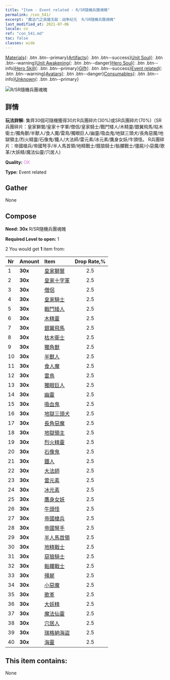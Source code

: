 ```yaml
---
title: "Item - Event related - R/SR隨機兵團魂魄"
permalink: /con_541/
excerpt: "魔法门之英雄无敌：战争纪元  R/SR隨機兵團魂魄"
last_modified_at: 2021-07-06
locale: cn
ref: "con_541.md"
toc: false
classes: wide
---
```

 [Materials](/ItemsCN/){: .btn .btn--primary}[Artifacts](/ItemsCN/Artifacts/){: .btn .btn--success}[Unit Soul](/ItemsCN/UnitSoul/){: .btn .btn--warning}[Unit Awakening](/ItemsCN/UnitAwakening/){: .btn .btn--danger}[Hero Soul](/ItemsCN/HeroSoul/){: .btn .btn--info}[Hero Skill](/ItemsCN/HeroSkill/){: .btn .btn--primary}[Gift](/ItemsCN/Gift/){: .btn .btn--success}[Event related](/ItemsCN/Events/){: .btn .btn--warning}[Avatars](/ItemsCN/Avatars/){: .btn .btn--danger}[Consumables](/ItemsCN/Consumables/){: .btn .btn--info}[Unknown](/ItemsCN/Unknown/){: .btn .btn--primary}

 ![R/SR隨機兵團魂魄](/images/t/i_10027.png)

## 詳情
 **玩法詳解:** 集齊30個可隨機獲得30片R兵團碎片(30%)或SR兵團碎片(70%)（SR兵團碎片：皇家獅鷲/皇家十字軍/僧侶/皇家騎士/戰鬥矮人/木精靈/銀翼飛馬/枯木衛士/獨角獸/半獸人/食人魔/雷鳥/獨眼巨人/幽靈/吸血鬼/地獄三頭犬/長角惡魔/地獄領主/烈火精靈/石像鬼/鐵人/大法師/雷元素/冰元素/鷹身女妖/牛頭怪。 R兵團碎片：帝國槍兵/帝國弩手/半人馬首領/地精戰士/餓狼騎士/骷髏戰士/僵屍/小惡魔/歌革/大妖精/魔法仙靈/穴居人)

 **Quality:** <span style="color: #DA70D6">OK</span>

 **Type:** Event related

## Gather

  None

## Compose

 **Need: 30x** R/SR隨機兵團魂魄

 **Required Level to open:** 1

 2 You would get **1** item  from:

  | Nr | Amount |     Item    | Drop Rate,% |
  |:---|:-------|:------------|:---------:|
  | 1 |  **30x** | [皇家獅鷲](/cn/Items/unt_192/) | 2.5 | 
  | 2 |  **30x** | [皇家十字軍](/cn/Items/unt_193/) | 2.5 | 
  | 3 |  **30x** | [僧侶](/cn/Items/unt_194/) | 2.5 | 
  | 4 |  **30x** | [皇家騎士](/cn/Items/unt_195/) | 2.5 | 
  | 5 |  **30x** | [戰鬥矮人](/cn/Items/unt_200/) | 2.5 | 
  | 6 |  **30x** | [木精靈](/cn/Items/unt_201/) | 2.5 | 
  | 7 |  **30x** | [銀翼飛馬](/cn/Items/unt_202/) | 2.5 | 
  | 8 |  **30x** | [枯木衛士](/cn/Items/unt_203/) | 2.5 | 
  | 9 |  **30x** | [獨角獸](/cn/Items/unt_204/) | 2.5 | 
  | 10 |  **30x** | [半獸人](/cn/Items/unt_219/) | 2.5 | 
  | 11 |  **30x** | [食人魔](/cn/Items/unt_220/) | 2.5 | 
  | 12 |  **30x** | [雷鳥](/cn/Items/unt_221/) | 2.5 | 
  | 13 |  **30x** | [獨眼巨人](/cn/Items/unt_222/) | 2.5 | 
  | 14 |  **30x** | [幽靈](/cn/Items/unt_210/) | 2.5 | 
  | 15 |  **30x** | [吸血鬼](/cn/Items/unt_211/) | 2.5 | 
  | 16 |  **30x** | [地獄三頭犬](/cn/Items/unt_228/) | 2.5 | 
  | 17 |  **30x** | [長角惡魔](/cn/Items/unt_229/) | 2.5 | 
  | 18 |  **30x** | [地獄領主](/cn/Items/unt_230/) | 2.5 | 
  | 19 |  **30x** | [烈火精靈](/cn/Items/unt_231/) | 2.5 | 
  | 20 |  **30x** | [石像鬼](/cn/Items/unt_236/) | 2.5 | 
  | 21 |  **30x** | [鐵人](/cn/Items/unt_237/) | 2.5 | 
  | 22 |  **30x** | [大法師](/cn/Items/unt_238/) | 2.5 | 
  | 23 |  **30x** | [雷元素](/cn/Items/unt_263/) | 2.5 | 
  | 24 |  **30x** | [冰元素](/cn/Items/unt_264/) | 2.5 | 
  | 25 |  **30x** | [鷹身女妖](/cn/Items/unt_245/) | 2.5 | 
  | 26 |  **30x** | [牛頭怪](/cn/Items/unt_248/) | 2.5 | 
  | 27 |  **30x** | [帝國槍兵](/cn/Items/unt_190/) | 2.5 | 
  | 28 |  **30x** | [帝國弩手](/cn/Items/unt_191/) | 2.5 | 
  | 29 |  **30x** | [半人馬首領](/cn/Items/unt_199/) | 2.5 | 
  | 30 |  **30x** | [地精戰士](/cn/Items/unt_217/) | 2.5 | 
  | 31 |  **30x** | [惡狼騎士](/cn/Items/unt_218/) | 2.5 | 
  | 32 |  **30x** | [骷髏戰士](/cn/Items/unt_208/) | 2.5 | 
  | 33 |  **30x** | [殭屍](/cn/Items/unt_209/) | 2.5 | 
  | 34 |  **30x** | [小惡魔](/cn/Items/unt_226/) | 2.5 | 
  | 35 |  **30x** | [歌革](/cn/Items/unt_227/) | 2.5 | 
  | 36 |  **30x** | [大妖精](/cn/Items/unt_235/) | 2.5 | 
  | 37 |  **30x** | [魔法仙靈](/cn/Items/unt_262/) | 2.5 | 
  | 38 |  **30x** | [穴居人](/cn/Items/unt_244/) | 2.5 | 
  | 39 |  **30x** | [瑞格納海盜](/cn/Items/unt_273/) | 2.5 | 
  | 40 |  **30x** | [海靈](/cn/Items/unt_275/) | 2.5 | 


## This item contains:

  None

